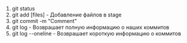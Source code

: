 1. git status
2. git add [files] - Добавление файлов в stage
3. git commit -m "Comment"
4. git log - Возврашает полную информацию о наших коммитов
5. git log --oneline - Возврашает короткую информацию о коммитов
